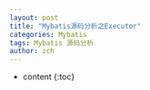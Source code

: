 ```yaml
---
layout: post
title: "Mybatis源码分析之Executor"
categories: Mybatis
tags: Mybatis 源码分析
author: zch
---
```


* content
{:toc}
